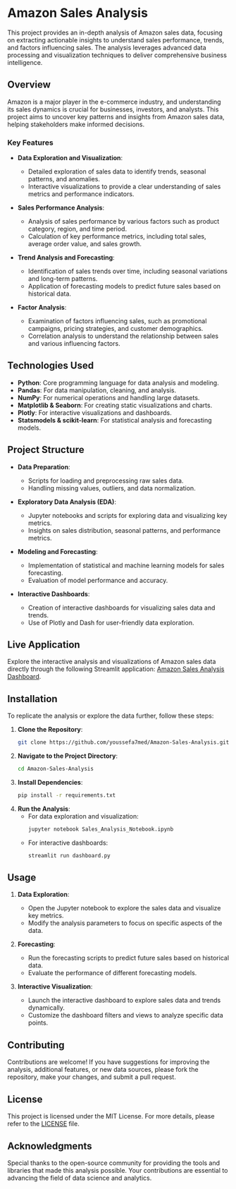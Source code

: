 # Amazon Sales Analysis

This project provides an in-depth analysis of Amazon sales data, focusing on extracting actionable insights to understand sales performance, trends, and factors influencing sales. The analysis leverages advanced data processing and visualization techniques to deliver comprehensive business intelligence.

## Overview

Amazon is a major player in the e-commerce industry, and understanding its sales dynamics is crucial for businesses, investors, and analysts. This project aims to uncover key patterns and insights from Amazon sales data, helping stakeholders make informed decisions.

### Key Features

- **Data Exploration and Visualization**:
  - Detailed exploration of sales data to identify trends, seasonal patterns, and anomalies.
  - Interactive visualizations to provide a clear understanding of sales metrics and performance indicators.

- **Sales Performance Analysis**:
  - Analysis of sales performance by various factors such as product category, region, and time period.
  - Calculation of key performance metrics, including total sales, average order value, and sales growth.

- **Trend Analysis and Forecasting**:
  - Identification of sales trends over time, including seasonal variations and long-term patterns.
  - Application of forecasting models to predict future sales based on historical data.

- **Factor Analysis**:
  - Examination of factors influencing sales, such as promotional campaigns, pricing strategies, and customer demographics.
  - Correlation analysis to understand the relationship between sales and various influencing factors.

## Technologies Used

- **Python**: Core programming language for data analysis and modeling.
- **Pandas**: For data manipulation, cleaning, and analysis.
- **NumPy**: For numerical operations and handling large datasets.
- **Matplotlib & Seaborn**: For creating static visualizations and charts.
- **Plotly**: For interactive visualizations and dashboards.
- **Statsmodels & scikit-learn**: For statistical analysis and forecasting models.

## Project Structure

- **Data Preparation**:
  - Scripts for loading and preprocessing raw sales data.
  - Handling missing values, outliers, and data normalization.

- **Exploratory Data Analysis (EDA)**:
  - Jupyter notebooks and scripts for exploring data and visualizing key metrics.
  - Insights on sales distribution, seasonal patterns, and performance metrics.

- **Modeling and Forecasting**:
  - Implementation of statistical and machine learning models for sales forecasting.
  - Evaluation of model performance and accuracy.

- **Interactive Dashboards**:
  - Creation of interactive dashboards for visualizing sales data and trends.
  - Use of Plotly and Dash for user-friendly data exploration.

## Live Application

Explore the interactive analysis and visualizations of Amazon sales data directly through the following Streamlit application: [Amazon Sales Analysis Dashboard](https://sales-amazon.streamlit.app/).

## Installation

To replicate the analysis or explore the data further, follow these steps:

1. **Clone the Repository**:
   ```bash
   git clone https://github.com/youssefa7med/Amazon-Sales-Analysis.git
   ```
2. **Navigate to the Project Directory**:
   ```bash
   cd Amazon-Sales-Analysis
   ```
3. **Install Dependencies**:
   ```bash
   pip install -r requirements.txt
   ```
4. **Run the Analysis**:
   - For data exploration and visualization:
     ```bash
     jupyter notebook Sales_Analysis_Notebook.ipynb
     ```
   - For interactive dashboards:
     ```bash
     streamlit run dashboard.py
     ```

## Usage

1. **Data Exploration**:
   - Open the Jupyter notebook to explore the sales data and visualize key metrics.
   - Modify the analysis parameters to focus on specific aspects of the data.

2. **Forecasting**:
   - Run the forecasting scripts to predict future sales based on historical data.
   - Evaluate the performance of different forecasting models.

3. **Interactive Visualization**:
   - Launch the interactive dashboard to explore sales data and trends dynamically.
   - Customize the dashboard filters and views to analyze specific data points.

## Contributing

Contributions are welcome! If you have suggestions for improving the analysis, additional features, or new data sources, please fork the repository, make your changes, and submit a pull request.

## License

This project is licensed under the MIT License. For more details, please refer to the [LICENSE](LICENSE) file.

## Acknowledgments

Special thanks to the open-source community for providing the tools and libraries that made this analysis possible. Your contributions are essential to advancing the field of data science and analytics.
